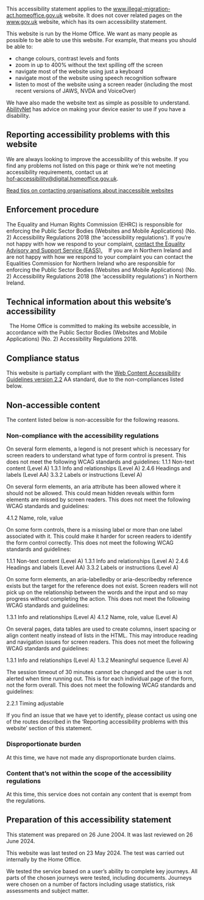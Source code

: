 


This accessibility statement applies to the www.illegal-migration-act.homeoffice.gov.uk website. It does not cover related pages on the www.gov.uk website, which has its own accessibility statement.

This website is run by the Home Office. We want as many people as possible to be able to use this website. For example, that means you should be able to:
- change colours, contrast levels and fonts
- zoom in up to 400% without the text spilling off the screen
- navigate most of the website using just a keyboard
- navigate most of the website using speech recognition software
- listen to most of the website using a screen reader (including the most recent versions of JAWS, NVDA and VoiceOver)

We have also made the website text as simple as possible to understand. [AbilityNet](https://mcmw.abilitynet.org.uk/) has advice on making your device easier to use if you have a disability.

## Reporting accessibility problems with this website

We are always looking to improve the accessibility of this website. If you find any problems not listed on this page or think we’re not meeting accessibility requirements, contact us at<br>
[hof-accessibility@digital.homeoffice.gov.uk](hof-accessibility@digital.homeoffice.gov.uk).  

[Read tips on contacting organisations about inaccessible websites](https://www.w3.org/WAI/teach-advocate/contact-inaccessible-websites/)


## Enforcement procedure  
The Equality and Human Rights Commission (EHRC) is responsible for enforcing the Public Sector Bodies (Websites and Mobile Applications) (No. 2) Accessibility Regulations 2018 (the ‘accessibility regulations’). If you’re not happy with how we respond to your complaint, [contact the Equality Advisory and Support Service (EASS).](https://www.equalityadvisoryservice.com/) 
 
If you are in Northern Ireland and are not happy with how we respond to your complaint you can contact the Equalities Commission for Northern Ireland who are responsible for enforcing the Public Sector Bodies (Websites and Mobile Applications) (No. 2) Accessibility Regulations 2018 (the ‘accessibility regulations’) in Northern Ireland. 

## Technical information about this website’s accessibility 
 
The Home Office is committed to making its website accessible, in accordance with the Public Sector Bodies (Websites and Mobile Applications) (No. 2) Accessibility Regulations 2018. 

## Compliance status

This website is partially compliant with the [Web Content Accessibility Guidelines version 2.2](https://www.w3.org/TR/WCAG22/) AA standard, due to the non-compliances listed below.

## Non-accessible content

The content listed below is non-accessible for the following reasons.

### Non-compliance with the accessibility regulations

On several form elements, a legend is not present which is necessary for screen readers to understand what type of form control is present. This does not meet the following WCAG standards and guidelines: 
1.1.1 Non-text content (Level A) 
1.3.1 Info and relationships (Level A) 
2.4.6 Headings and labels (Level AA) 
3.3.2 Labels or instructions (Level A) 

On several form elements, an aria attribute has been allowed where it should not be allowed. This could mean hidden reveals within form elements are missed by screen readers.  This does not meet the following WCAG standards and guidelines: 

4.1.2 Name, role, value 

On some form controls, there is a missing label or more than one label associated with it. This could make it harder for screen readers to identify the form control correctly. This does not meet the following WCAG standards and guidelines: 

1.1.1 Non-text content (Level A) 
1.3.1 Info and relationships (Level A) 
2.4.6 Headings and labels (Level AA) 
3.3.2 Labels or instructions (Level A) 

On some form elements, an aria-labelledby or aria-describedby reference exists but the target for the reference does not exist. Screen readers will not pick up on the relationship between the words and the input and so may progress without completing the action. This does not meet the following WCAG standards and guidelines: 

1.3.1 Info and relationships (Level A) 
4.1.2 Name, role, value (Level A) 

On several pages, data tables are used to create columns, insert spacing or align content neatly instead of lists in the HTML. This may introduce reading and navigation issues for screen readers. This does not meet the following WCAG standards and guidelines: 

1.3.1 Info and relationships (Level A) 
1.3.2 Meaningful sequence (Level A) 

The session timeout of 30 minutes cannot be changed and the user is not alerted when time running out. This is for each individual page of the form, not the form overall. This does not meet the following WCAG standards and guidelines: 

2.2.1 Timing adjustable

If you find an issue that we have yet to identify, please contact us using one of the routes described in the ‘Reporting accessibility problems with this website’ section of this statement.

### Disproportionate burden
At this time, we have not made any disproportionate burden claims.

### Content that’s not within the scope of the accessibility regulations
At this time, this service does not contain any content that is exempt from the regulations.

## Preparation of this accessibility statement
This statement was prepared on 26 June 2004. It was last reviewed on 26 June 2024.

This website was last tested on 23 May 2024. The test was carried out internally by the Home Office. 

We tested the service based on a user’s ability to complete key journeys. All parts of the chosen journeys were tested, including documents. Journeys were chosen on a number of factors including usage statistics, risk assessments and subject matter.
